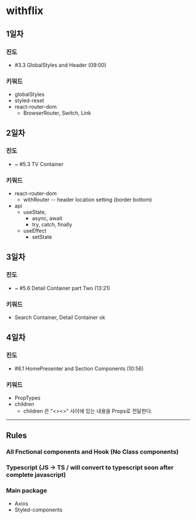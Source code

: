 # withflix

 ## 1일차 
  ### 진도
  * #3.3 GlobalStyles and Header (09:00)

  ### 키워드
  * globalStyles
  * styled-reset
  * react-router-dom
    * BrowserRouter, Switch, Link

## 2일차
### 진도
* ~ #5.3 TV Container
### 키워드
* react-router-dom
  * withRouter -- header location setting (border bottom)
* api
  * useState, 
    * async, await
    * try, catch, finally
  * useEffect
    * setState

## 3일차
### 진도
* ~ #5.6 Detail Container part Two (13:21)
### 키워드
* Search Container, Detail Container ok

## 4일차
### 진도
* #6.1 HomePresenter and Section Components (10:56)
### 키워드
* PropTypes
* children
  * children 은 "<><>" 사이에 있는 내용을 Props로 전달한다.
  


---
## Rules
### All Fnctional components and Hook (No Class components)
### Typescript (JS -> TS /  will convert to typescript soon after complete javascript)
### Main package
  * Axios
  * Styled-components
  
